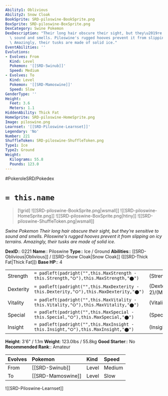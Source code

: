 ```yaml
---
Ability1: Oblivious
Ability2: Snow Cloak
BookSprite: SRD-piloswine-BookSprite.png
BoxSprite: SRD-piloswine-BoxSprite.png
DexCategory: Swine Pokemon
DexDescription: "Their long hair obscure their sight, but they\u2019re sensitive to\
  \ sound and smells. Piloswine's rugged hooves prevent it from slipping on icy terrains.\
  \ Amazingly, their tusks are made of solid ice."
EventAbilities: ''
Evolutions:
- Evolves: From
  Kind: Level
  Pokemon: '[[SRD-Swinub]]'
  Speed: Medium
- Evolves: To
  Kind: Level
  Pokemon: '[[SRD-Mamoswine]]'
  Speed: Slow
GenderType: ''
Height:
  Feet: 3.6
  Meters: 1.1
HiddenAbility: Thick Fat
HomeSprite: SRD-piloswine-HomeSprite.png
Image: piloswine.png
Learnset: '[[SRD-Piloswine-Learnset]]'
Legendary: 'No'
Number: 221
ShuffleToken: SRD-piloswine-ShuffleToken.png
Type1: Ice
Type2: Ground
Weight:
  Kilograms: 55.8
  Pounds: 123.0
---
```


#PokeroleSRD/Pokedex

# `= this.name`

> [!grid]
> ![[SRD-piloswine-BookSprite.png|wsmall]]
> ![[SRD-piloswine-HomeSprite.png]]
> ![[SRD-piloswine-BoxSprite.png|htiny]]
> ![[SRD-piloswine-ShuffleToken.png|wsmall]]


*Swine Pokemon*
*Their long hair obscure their sight, but they’re sensitive to sound and smells. Piloswine's rugged hooves prevent it from slipping on icy terrains. Amazingly, their tusks are made of solid ice.*

**DexID**:: 0221
**Name**:: Piloswine
**Type**:: Ice / Ground
**Abilities**:: [[SRD-Oblivious|Oblivious]] / [[SRD-Snow Cloak|Snow Cloak]] ([[SRD-Thick Fat|Thick Fat]])
**Base HP**:: 4

|           |                                                                                        |                                          |
| --------- | -------------------------------------------------------------------------------------- | ---------------------------------------- |
| Strength  | `= padleft(padright("",this.MaxStrength - this.Strength,"⭘"),this.MaxStrength,"⬤")`    | (Strength::3)/(MaxStrength::6)   |
| Dexterity | `= padleft(padright("",this.MaxDexterity - this.Dexterity,"⭘"),this.MaxDexterity,"⬤")` | (Dexterity:: 2)/(MaxDexterity::4) |
| Vitality  | `= padleft(padright("",this.MaxVitality - this.Vitality,"⭘"),this.MaxVitality,"⬤")`    | (Vitality::2)/(MaxVitality::5)   |
| Special   | `= padleft(padright("",this.MaxSpecial - this.Special,"⭘"),this.MaxSpecial,"⬤")`       | (Special::2)/(MaxSpecial::4)     |
| Insight   | `= padleft(padright("",this.MaxInsight - this.Insight,"⭘"),this.MaxInsight,"⬤")`       | (Insight::2)/(MaxInsight::4)     |

**Height**: 3'6" / 1.1m
**Weight**: 123.0lbs / 55.8kg
**Good Starter**:: No
**Recommended Rank**:: Amateur

| Evolves   | Pokemon           | Kind   | Speed   |
|:----------|:------------------|:-------|:--------|
| From      | [[SRD-Swinub]]    | Level  | Medium  |
| To        | [[SRD-Mamoswine]] | Level  | Slow    |

![[SRD-Piloswine-Learnset]]